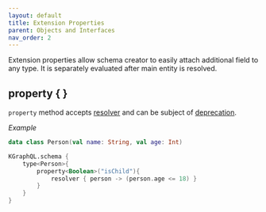 ```yaml
---
layout: default
title: Extension Properties
parent: Objects and Interfaces
nav_order: 2
---
```


Extension properties allow schema creator to easily attach additional field to any type. It is separately evaluated after main entity is resolved.

## property { }
`property` method accepts [resolver]({{site.baseurl}}creating-schema/resolver) and can be subject of [deprecation]({{site.baseurl}}creating-schema/deprecation).

*Example*

```kotlin
data class Person(val name: String, val age: Int)

KGraphQL.schema {
    type<Person>{
        property<Boolean>("isChild"){
            resolver { person -> (person.age <= 18) }
        }
    }
}
```
